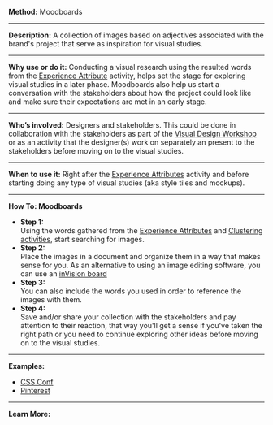 **Method:** Moodboards

---

**Description:** A collection of images based on adjectives associated with the brand's project that serve as inspiration for visual studies.

---

**Why use or do it:** Conducting a visual research using the resulted words from the [Experience Attribute](https://github.com/bocoup/opendesignkit/wiki/Experience-Attributes) activity, helps set the stage for exploring visual studies in a later phase. Moodboards also help us start a conversation with the stakeholders about how the project could look like and make sure their expectations are met in an early stage.

---

**Who’s involved:** Designers and stakeholders. This could be done in collaboration with the stakeholders as part of the [Visual Design Workshop](https://github.com/bocoup/opendesignkit/wiki/Visual-Design-Workshop) or as an activity that the designer(s) work on separately an present to the stakeholders before moving on to the visual studies.

---

**When to use it:** Right after the [Experience Attributes](https://github.com/bocoup/opendesignkit/wiki/experience-attributes) activity and before starting doing any type of visual studies (aka style tiles and mockups).

---

**How To: Moodboards**

* **Step 1:**  
Using the words gathered from the [Experience Attributes](https://github.com/bocoup/opendesignkit/wiki/experience-attributes) and [Clustering activities](https://github.com/bocoup/opendesignkit/wiki/sticky-clustering), start searching for images.
* **Step 2:**  
Place the images in a document and organize them in a way that makes sense for you. As an alternative to using an image editing software, you can use an [inVision board](http://blog.invisionapp.com/boards-share-design-inspiration-assets/)
* **Step 3:**  
You can also include the words you used in order to reference the images with them.
* **Step 4:**  
Save and/or share your collection with the stakeholders and pay attention to their reaction, that way you'll get a sense if you've taken the right path or you need to continue exploring other ideas before moving on to the visual studies.

---

**Examples:**
* [CSS Conf](https://github.com/bocoup/opendesignkit/tree/master/wiki/images/moodboards)
* [Pinterest](https://www.pinterest.com/search/pins/?q=moodboard%20design&rs=guide&0=design%7Cguide%7Cword%7C0&add_refine=design%7Cguide%7Cword%7C0)

---
**Learn More:**
